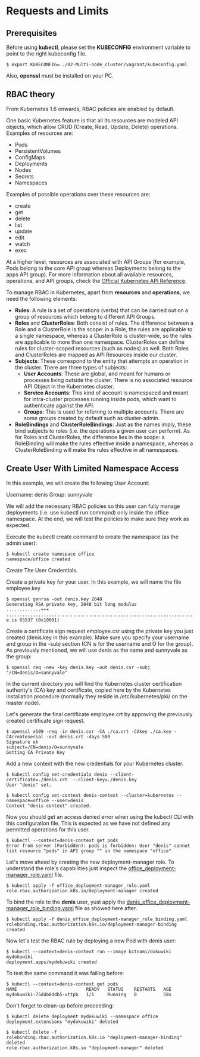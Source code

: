 # Requests and Limits

## Prerequisites

Before using **kubectl**, please set the **KUBECONFIG** environment variable to point to the right kubeconfig file.

```console
$ export KUBECONFIG=../02-Multi-node_cluster/vagrant/kubeconfig.yaml
```

Also, **openssl** must be installed on your PC.

## RBAC theory

From Kubernetes 1.6 onwards, RBAC policies are enabled by default. 

One basic Kubernetes feature is that all its resources are modeled API objects, which allow CRUD (Create, Read, Update, Delete) operations. 
Examples of resources are:

- Pods
- PersistentVolumes
- ConfigMaps
- Deployments
- Nodes
- Secrets
- Namespaces

Examples of possible operations over these resources are:

- create
- get
- delete
- list
- update
- edit
- watch
- exec    

At a higher level, resources are associated with API Groups (for example, Pods belong to the core API group whereas Deployments belong to the apps API group). For more information about all available resources, operations, and API groups, check the [Official Kubernetes API Reference](https://kubernetes.io/docs/reference/kubernetes-api/).


To manage RBAC in Kubernetes, apart from **resources** and **operations**, we need the following elements:

- **Rules**: A rule is a set of operations (verbs) that can be carried out on a group of resources which belong to different API Groups.
- **Roles** and **ClusterRoles**: Both consist of rules. The difference between a Role and a ClusterRole is the scope: in a Role, the rules are applicable to a single namespace, whereas a ClusterRole is cluster-wide, so the rules are applicable to more than one namespace. ClusterRoles can define rules for cluster-scoped resources (such as nodes) as well. Both Roles and ClusterRoles are mapped as API Resources inside our cluster.
- **Subjects**: These correspond to the entity that attempts an operation in the cluster. There are three types of subjects:
    - **User Accounts**: These are global, and meant for humans or processes living outside the cluster. There is no associated resource API Object in the Kubernetes cluster.
    - **Service Accounts**: This kind of account is namespaced and meant for intra-cluster processes running inside pods, which want to authenticate against the API.
    - **Groups**: This is used for referring to multiple accounts. There are some groups created by default such as cluster-admin.
- **RoleBindings** and **ClusterRoleBindings**: Just as the names imply, these bind subjects to roles (i.e. the operations a given user can perform). As for Roles and ClusterRoles, the difference lies in the scope: a RoleBinding will make the rules effective inside a namespace, whereas a ClusterRoleBinding will make the rules effective in all namespaces.

## Create User With Limited Namespace Access

In this example, we will create the following User Account:

Username: denis
Group: sunnyvale

We will add the necessary RBAC policies so this user can fully manage deployments (i.e. use kubectl run command) only inside the office namespace. At the end, we will test the policies to make sure they work as expected.

Execute the kubectl create command to create the namespace (as the admin user):

```console
$ kubectl create namespace office
namespace/office created
```

Create The User Credentials. 

Create a private key for your user. In this example, we will name the file employee.key

```console
$ openssl genrsa -out denis.key 2048
Generating RSA private key, 2048 bit long modulus
.............+++
...................................................................................................................................................+++
e is 65537 (0x10001)
```

Create a certificate sign request employee.csr using the private key you just created (denis.key in this example). Make sure you specify your username and group in the -subj section (CN is for the username and O for the group). As previously mentioned, we will use denis as the name and sunnyvale as the group:

```console
$ openssl req -new -key denis.key -out denis.csr -subj "/CN=denis/O=sunnyvale"
```

In the current directory you will find the  Kubernetes cluster certification authority's (CA) key and certificate, copied here by the Kubernetes installation procedure (normally they reside in /etc/kubernetes/pki/ on the master node).

Let's generate the final certificate employee.crt by approving the previously created certificate sign request.

```console
$ openssl x509 -req -in denis.csr -CA ./ca.crt -CAkey ./ca.key -CAcreateserial -out denis.crt -days 500
Signature ok
subject=/CN=denis/O=sunnyvale
Getting CA Private Key
```

Add a new context with the new credentials for your Kubernetes cluster.

```console
$ kubectl config set-credentials denis --client-certificate=./denis.crt  --client-key=./denis.key
User "denis" set.
```

```console
$ kubectl config set-context denis-context --cluster=kubernetes --namespace=office --user=denis
Context "denis-context" created.
```

Now you should get an access denied error when using the kubectl CLI with this configuration file. This is expected as we have not defined any permitted operations for this user.


```console
$ kubectl --context=denis-context get pods
Error from server (Forbidden): pods is forbidden: User "denis" cannot list resource "pods" in API group "" in the namespace "office"
```

Let's move ahead by creating the new deployment-manager role. To understand the role's capabilities just inspect the [office_deployment-manager_role.yaml](office_deployment-manager_role.yaml) file.


```console
$ kubectl apply -f office_deployment-manager_role.yaml
role.rbac.authorization.k8s.io/deployment-manager created
```

To bind the role to the **denis** user, yust apply the [denis_office_deployment-manager_role_binding.yaml](denis_office_deployment-manager_role_binding.yaml) file as showed here after.

```console
$ kubectl apply -f denis_office_deployment-manager_role_binding.yaml
rolebinding.rbac.authorization.k8s.io/deployment-manager-binding created
```

Now let's test the RBAC rule by deploying a new Pod with denis user:


```console
$ kubectl --context=denis-context run --image bitnami/dokuwiki mydokuwiki
deployment.apps/mydokuwiki created
```

To test the same command it was failing before:


```console
$ kubectl --context=denis-context get pods
NAME                          READY   STATUS    RESTARTS   AGE
mydokuwiki-75d4b8ddb5-vttpb   1/1     Running   0          58s
```

Don't forget to clean-up before proceeding:


```console
$ kubectl delete deployment mydokuwiki --namespace office  
deployment.extensions "mydokuwiki" deleted
```

```console
$ kubectl delete -f . 
rolebinding.rbac.authorization.k8s.io "deployment-manager-binding" deleted
role.rbac.authorization.k8s.io "deployment-manager" deleted
```




